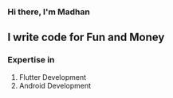 ### Hi there, I'm Madhan

## I write code for Fun and Money 

### Expertise in
1. Flutter Development
2. Android Development
